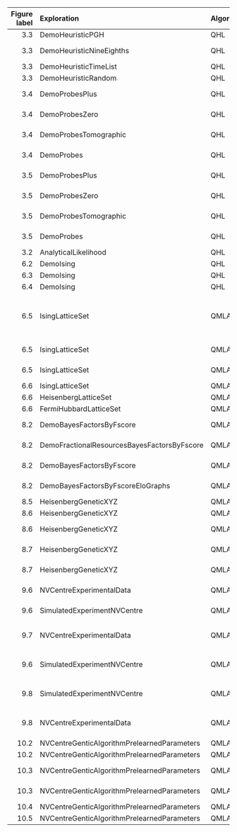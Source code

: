 |   Figure label | Exploration                                 | Algorithm   |   Experiments |   Particles | Comment                                     | Data folder       | Plot method                              |   Plot level | Folder                                          | Name                          | Instance run time   |   Number processes |
|---------------:|:--------------------------------------------|:------------|--------------:|------------:|:--------------------------------------------|:------------------|:-----------------------------------------|-------------:|:------------------------------------------------|:------------------------------|:--------------------|-------------------:|
|            3.3 | DemoHeuristicPGH                            | QHL         |          1000 |        3000 | PGH                                         | Nov_27/19_39      | _plot_heuristic_attributes               |            4 | single\_instance\_plots/qmla\_1/model\_training | heuristic\_attributes         | 0 days 00:09:41     |                  1 |
|            3.3 | DemoHeuristicNineEighths                    | QHL         |          1000 |        3000 | (9/8)^k heuristic                           | Nov_27/19_40      | _plot_heuristic_attributes               |            4 | single\_instance\_plots/qmla\_1/model\_training | heuristic\_attributes         | 0 days 00:08:42     |                  1 |
|            3.3 | DemoHeuristicTimeList                       | QHL         |          1000 |        3000 | Time list                                   | Nov_27/19_42      | _plot_heuristic_attributes               |            4 | single\_instance\_plots/qmla\_1/model\_training | heuristic\_attributes         | 0 days 00:10:16     |                  1 |
|            3.3 | DemoHeuristicRandom                         | QHL         |          1000 |        3000 | Random                                      | Nov_27/19_47      | _plot_heuristic_attributes               |            4 | single\_instance\_plots/qmla\_1/model\_training | heuristic\_attributes         | 0 days 00:09:51     |                  1 |
|            3.4 | DemoProbesPlus                              | QHL         |          1000 |        3000 | :math:`|+>` probe                                   | Nov_27/14_43      | _plot_heuristic_attributes               |            4 | single\_instance\_plots/qmla\_1                 | probes\_bloch\_sphere         | 0 days 00:13:20     |                  4 |
|            3.4 | DemoProbesZero                              | QHL         |          1000 |        3000 | :math:`|0>` probe                                   | Nov_27/14_45      | _plot_heuristic_attributes               |            4 | single\_instance\_plots/qmla\_1/                | probes\_bloch\_sphere         | 0 days 00:13:20     |                  4 |
|            3.4 | DemoProbesTomographic                       | QHL         |          1000 |        3000 | tomographic probes                          | Nov_27/14_46      | _plot_heuristic_attributes               |            4 | single\_instance\_plots/qmla\_1/model\_training | probes\_bloch\_sphere         | 0 days 00:13:20     |                  4 |
|            3.4 | DemoProbes                                  | QHL         |          1000 |        3000 | random probes                               | Nov_27/14_47      | _plot_heuristic_attributes               |            4 | single\_instance\_plots/qmla\_1/model\_training | probes\_bloch\_sphere         | 0 days 00:13:20     |                  4 |
|            3.5 | DemoProbesPlus                              | QHL         |          1000 |        3000 | |+> probe                                   | Nov_27/14_43      | _plot_heuristic_attributes               |            4 | single\_instance\_plots/model\_training         | heuristic\_attributes         | 0 days 00:13:20     |                  4 |
|            3.5 | DemoProbesZero                              | QHL         |          1000 |        3000 | |0> probe                                   | Nov_27/14_45      | _plot_heuristic_attributes               |            4 | single\_instance\_plots/model\_training         | heuristic\_attributes         | 0 days 00:13:20     |                  4 |
|            3.5 | DemoProbesTomographic                       | QHL         |          1000 |        3000 | tomographic probes                          | Nov_27/14_46      | _plot_heuristic_attributes               |            4 | single\_instance\_plots/model\_training         | heuristic\_attributes         | 0 days 00:13:20     |                  4 |
|            3.5 | DemoProbes                                  | QHL         |          1000 |        3000 | random probes                               | Nov_27/14_47      | _plot_heuristic_attributes               |            4 | single\_instance\_plots/model\_training         | heuristic\_attributes         | 0 days 00:13:20     |                  4 |
|            3.2 | AnalyticalLikelihood                        | QHL         |           500 |        2000 |                                             | Nov_16/14_28      | _plot_learning_summary                   |            4 | single\_instance\_plots/model\_training         | learning\_summary             | 0 days 00:11:55     |                  1 |
|            6.2 | DemoIsing                                   | QHL         |           500 |        5000 |                                             | Nov_18/13_56      | _plot_learning_summary                   |            6 | instances                                       | learning\_summary             | 0 days 03:13:50     |                  1 |
|            6.3 | DemoIsing                                   | QHL         |          1000 |        5000 |                                             | Nov_18/13_56      | _plot_learning_summary                   |            6 | instances                                       | learning\_summary             | 0 days 03:13:50     |                  1 |
|            6.4 | DemoIsing                                   | QHL         |          1000 |        5000 |                                             | Nov_18/13_56      | _plot_dynamics                           |            6 | instances                                       | dynamics                      | 0 days 03:13:50     |                  2 |
|            6.5 | IsingLatticeSet                             | QMLA        |          1000 |        4000 | Overall figure combines default plots below | Nov_19/12_04      | N/A                                      |            1 | instances                                       |                               | 0 days 03:36:40     |                 16 |
|            6.5 | IsingLatticeSet                             | QMLA        |          1000 |        4000 | Subfigures (c),(d)                          | Nov_19/12_04      | _plot_dynamics_all_models_on_branches    |            2 | single\_instance\_plots/qmla\_1/branches        | dynamics\_branch\_1.png       | 0 days 03:36:40     |                 16 |
|            6.5 | IsingLatticeSet                             | QMLA        |          1000 |        4000 | Subfigure (e)                               | Nov_19/12_04      | _plot_bayes_factors                      |            3 | single\_instance\_plots/qmla\_1/                | bayes\_factors.png            | 0 days 03:36:40     |                 16 |
|            6.6 | IsingLatticeSet                             | QMLA        |          1000 |        4000 | Ising                                       | Sep_30/22_40      | plot_scores                              |            1 | performance                                     | model\_wins                   | 0 days 05:33:20     |                 16 |
|            6.6 | HeisenbergLatticeSet                        | QMLA        |          1000 |        4000 | Heisenberg                                  | Oct_22/20_45      | plot_scores                              |            1 | performance                                     | model\_wins                   | 0 days 05:33:20     |                 16 |
|            6.6 | FermiHubbardLatticeSet                      | QMLA        |          1000 |        4000 | Hubbard                                     | Oct_02/00_09      | plot_scores                              |            1 | performance                                     | model\_wins                   | 1 days 09:20:00     |                 16 |
|            8.2 | DemoBayesFactorsByFscore                    | QMLA        |           500 |        2500 | Subfigure (a)                               | Dec_09/12_29      | _plot_bayes_factors                      |            3 | single\_instance\_plots/qmla\_1/                | bayes\_factors\_by\_f\_score  | 0 days 01:06:40     |                 16 |
|            8.2 | DemoFractionalResourcesBayesFactorsByFscore | QMLA        |           500 |        2500 | Subfigure (b)                               | Dec_09/12_31      | _plot_bayes_factors                      |            3 | single\_instance\_plots/qmla\_1/                | bayes\_factors\_by\_f\_score  | 0 days 01:06:40     |                 16 |
|            8.2 | DemoBayesFactorsByFscore                    | QMLA        |          1000 |        5000 | Subfigure (c)                               | Dec_09/12_33      | _plot_bayes_factors                      |            3 | single\_instance\_plots/qmla\_1/                | bayes\_factors\_by\_f\_score  | 0 days 01:06:40     |                 16 |
|            8.2 | DemoBayesFactorsByFscoreEloGraphs           | QMLA        |           500 |        2500 | Subfigure (d)                               | Dec_09/12_32      | _plot_bayes_factors                      |            3 | single\_instance\_plots/qmla\_1/                | bayes\_factors\_by\_f\_score  | 0 days 01:06:40     |                  1 |
|            8.5 | HeisenbergGeneticXYZ                        | QMLA        |           500 |        2500 |                                             | Dec_10/14_40      | plot_rating_progress_single_model_static |            2 | single\_instance\_plots/qmla\_1/                | ratings\_progress\_champion   | 0 days 01:06:40     |                 16 |
|            8.6 | HeisenbergGeneticXYZ                        | QMLA        |           500 |        2500 | main figure                                 | Dec_10/14_40      | plot_model_ratings                       |            4 | single\_instance\_plots/qmla\_1/                | ratings                       | 0 days 01:06:40     |                 16 |
|            8.6 | HeisenbergGeneticXYZ                        | QMLA        |           500 |        2500 | pie chart inset                             | Dec_10/14_40      | plot_selection_probabilities             |            5 | single\_instance\_plots/qmla\_1/                | selection\_probabilities      | 0 days 01:06:40     |                 16 |
|            8.7 | HeisenbergGeneticXYZ                        | QMLA        |           500 |        2500 | Subfigure (a)                               | Dec_10/16_12      | plot_models_ratings_against_generation   |            4 | single\_instance\_plots/qmla\_1/                | elo\_ratings\_of\_all\_models | 0 days 06:23:20     |                 16 |
|            8.7 | HeisenbergGeneticXYZ                        | QMLA        |           500 |        2500 | Subfigure (b)                               | Dec_10/16_12      | _plot_gene_pool_progression              |            4 | single\_instance\_plots/qmla\_1/                | gene\_pool\_progression       | 0 days 06:23:20     |                 16 |
|            9.6 | NVCentreExperimentalData                    | QMLA        |          1000 |        3000 | Experimental data                           | 2019/Oct_02/18_01 | _plot_model_terms                        |            1 | single\_instance\_plots/qmla\_1/                | composition\_of\_models       | 0 days 16:40:00     |                 16 |
|            9.6 | SimulatedExperimentNVCentre                 | QMLA        |          1000 |        3000 | Simulation data                             | 2019/Oct_02/18_16 | _plot_model_terms                        |            1 | single\_instance\_plots/qmla\_1/                | composition\_of\_models       | 0 days 16:40:00     |                 16 |
|            9.7 | NVCentreExperimentalData                    | QMLA        |          1000 |        3000 | (a) Experimental data                       | 2019/Oct_02/18_01 | plot_dynamics_multiple_models            |            1 | performance                                     | dynamics                      | 0 days 16:40:00     |                 16 |
|            9.6 | SimulatedExperimentNVCentre                 | QMLA        |          1000 |        3000 | (b) Simulation data                         | 2019/Oct_02/18_16 | plot_dynamics_multiple_models            |            1 | performance                                     | dynamics                      | 0 days 16:40:00     |                 16 |
|            9.8 | SimulatedExperimentNVCentre                 | QMLA        |          1000 |        3000 | (a) Simulation data                         | 2019/Oct_02/18_16 | plot_terms_and_parameters                |            1 | champion\_models                                | terms\_and\_params            | 0 days 16:40:00     |                 16 |
|            9.8 | NVCentreExperimentalData                    | QMLA        |          1000 |        3000 | (b) Experimental data                       | 2019/Oct_02/18_01 | plot_terms_and_parameters                |            1 | champion\_models                                | terms\_and\_params            | 0 days 16:40:00     |                 16 |
|           10.2 | NVCentreGenticAlgorithmPrelearnedParameters | QMLA        |             2 |           5 | (Left) probes                               | Sep_09/12_00      | generate_evaluation_data                 |            1 | evaluation                                      | probes                        | 0 days 00:25:00     |                 16 |
|           10.2 | NVCentreGenticAlgorithmPrelearnedParameters | QMLA        |             2 |           5 | (Right) times                               | Sep_09/12_00      | generate_evaluation_data                 |            1 | evaluation                                      | times                         | 0 days 00:25:00     |                 16 |
|           10.3 | NVCentreGenticAlgorithmPrelearnedParameters | QMLA        |             2 |           5 | Subfigure (a)                               | Sep_09/12_00      | _plot_gene_pool_progression              |            1 | single\_instance\_plots/qmla\_1                 | gene\_pool\_progression       | 0 days 00:25:00     |                 16 |
|           10.3 | NVCentreGenticAlgorithmPrelearnedParameters | QMLA        |             2 |           5 | Subfigure (b)                               | Sep_09/12_00      | _plot_dynamics                           |            1 | single\_instance\_plots/qmla\_1/model\_training | dynamics                      | 0 days 00:25:00     |                 16 |
|           10.4 | NVCentreGenticAlgorithmPrelearnedParameters | QMLA        |             2 |           5 | Not built in                                | Sep_08/23_58      | N/A                                      |            1 | N/A                                             |                               | 0 days 00:25:00     |                 16 |
|           10.5 | NVCentreGenticAlgorithmPrelearnedParameters | QMLA        |             2 |           5 | Not built in                                | Sep_08/23_58      | N/A                                      |            1 | N/A                                             |                               | 0 days 00:25:00     |                 16 |